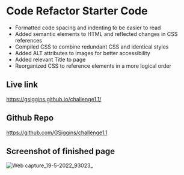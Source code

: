 # Code Refactor Starter Code

- Formatted code spacing and indenting to be easier to read
- Added semantic elements to HTML and reflected changes in CSS references
- Compiled CSS to combine redundant CSS and identical styles
- Added ALT attributes to images for better accessibility
- Added relevant Title to page
- Reorganized CSS to reference elements in a more logical order

## Live link

https://gsiggins.github.io/challenge1.1/

## Github Repo

https://github.com/GSiggins/challenge1.1

## Screenshot of finished page

![Web capture_19-5-2022_93023_](https://user-images.githubusercontent.com/103160909/169352010-bf0705ce-3123-4206-8825-45279d21ded9.jpeg)
